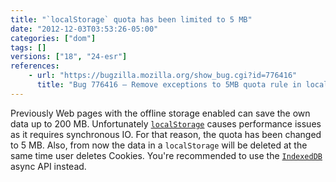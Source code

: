 ```yaml
---
title: "`localStorage` quota has been limited to 5 MB"
date: "2012-12-03T03:53:26-05:00"
categories: ["dom"]
tags: []
versions: ["18", "24-esr"]
references:
    - url: "https://bugzilla.mozilla.org/show_bug.cgi?id=776416"
      title: "Bug 776416 – Remove exceptions to 5MB quota rule in localStorage"
---
```

Previously Web pages with the offline storage enabled can save the own data up to 200 MB. Unfortunately [`localStorage`](https://developer.mozilla.org/docs/Web/Guide/DOM/Storage#localStorage) causes performance issues as it requires synchronous IO. For that reason, the quota has been changed to 5 MB. Also, from now the data in a `localStorage` will be deleted at the same time user deletes Cookies. You're recommended to use the [`IndexedDB`](https://developer.mozilla.org/docs/IndexedDB) async API instead.
